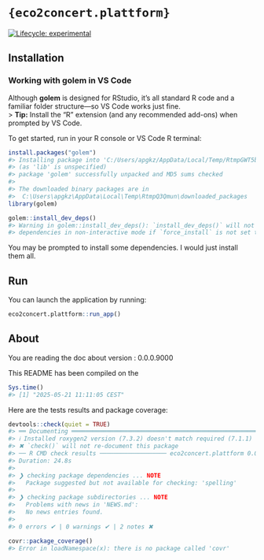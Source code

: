 
<!-- README.md is generated from README.Rmd. Please edit that file -->

# `{eco2concert.plattform}`

<!-- badges: start -->

[![Lifecycle:
experimental](https://img.shields.io/badge/lifecycle-experimental-orange.svg)](https://lifecycle.r-lib.org/articles/stages.html#experimental)
<!-- badges: end -->

## Installation

### Working with **golem** in VS Code

Although **golem** is designed for RStudio, it’s all standard R code and
a familiar folder structure—so VS Code works just fine.  
\> **Tip:** Install the “R” extension (and any recommended add-ons) when
prompted by VS Code.

To get started, run in your R console or VS Code R terminal:

``` r
install.packages("golem")
#> Installing package into 'C:/Users/apgkz/AppData/Local/Temp/RtmpGWT5b3/temp_libpath5f5c6fc9203c'
#> (as 'lib' is unspecified)
#> package 'golem' successfully unpacked and MD5 sums checked
#> 
#> The downloaded binary packages are in
#>  C:\Users\apgkz\AppData\Local\Temp\RtmpQ3Qmun\downloaded_packages
library(golem)

golem::install_dev_deps()
#> Warning in golem::install_dev_deps(): `install_dev_deps()` will not install dev
#> dependencies in non-interactive mode if `force_install` is not set to `TRUE`.
```

You may be prompted to install some dependencies. I would just install
them all.

## Run

You can launch the application by running:

``` r
eco2concert.plattform::run_app()
```

## About

You are reading the doc about version : 0.0.0.9000

This README has been compiled on the

``` r
Sys.time()
#> [1] "2025-05-21 11:11:05 CEST"
```

Here are the tests results and package coverage:

``` r
devtools::check(quiet = TRUE)
#> ══ Documenting ═════════════════════════════════════════════════════════════════
#> ℹ Installed roxygen2 version (7.3.2) doesn't match required (7.1.1)
#> ✖ `check()` will not re-document this package
#> ── R CMD check results ─────────────────── eco2concert.plattform 0.0.0.9000 ────
#> Duration: 24.8s
#> 
#> ❯ checking package dependencies ... NOTE
#>   Package suggested but not available for checking: 'spelling'
#> 
#> ❯ checking package subdirectories ... NOTE
#>   Problems with news in 'NEWS.md':
#>   No news entries found.
#> 
#> 0 errors ✔ | 0 warnings ✔ | 2 notes ✖
```

``` r
covr::package_coverage()
#> Error in loadNamespace(x): there is no package called 'covr'
```
